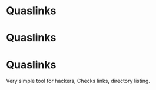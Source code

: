 Quaslinks
=========

Quaslinks
======

Quaslinks
===

Very simple tool for hackers, Checks links, directory listing.
